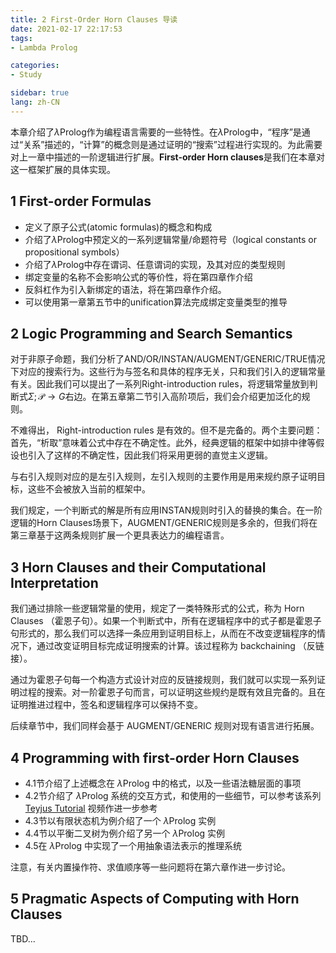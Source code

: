 ```yaml
---
title: 2 First-Order Horn Clauses 导读
date: 2021-02-17 22:17:53
tags: 
- Lambda Prolog

categories: 
- Study

sidebar: true
lang: zh-CN
---
```


本章介绍了$\lambda$Prolog作为编程语言需要的一些特性。在$\lambda$Prolog中，“程序”是通过“关系”描述的，“计算”的概念则是通过证明的“搜索”过程进行实现的。为此需要对上一章中描述的一阶逻辑进行扩展。**First-order Horn clauses**是我们在本章对这一框架扩展的具体实现。


<!-- more -->


## 1 First-order Formulas

- 定义了原子公式(atomic formulas)的概念和构成
- 介绍了$\lambda$Prolog中预定义的一系列逻辑常量/命题符号（logical constants or propositional symbols）
- 介绍了$\lambda$Prolog中存在谓词、任意谓词的实现，及其对应的类型规则
- 绑定变量的名称不会影响公式的等价性，将在第四章作介绍
- 反斜杠作为引入新绑定的语法，将在第四章作介绍。
- 可以使用第一章第五节中的unification算法完成绑定变量类型的推导

## 2 Logic Programming and Search Semantics

对于非原子命题，我们分析了AND/OR/INSTAN/AUGMENT/GENERIC/TRUE情况下对应的搜索行为。这些行为与签名和具体的程序无关，只和我们引入的逻辑常量有关。因此我们可以提出了一系列Right-introduction rules，将逻辑常量放到判断式$\Sigma ; \mathcal{P} \longrightarrow G$右边。在第五章第二节引入高阶项后，我们会介绍更加泛化的规则。

不难得出， Right-introduction rules 是有效的。但不是完备的。两个主要问题：首先，“析取”意味着公式中存在不确定性。此外，经典逻辑的框架中如排中律等假设也引入了这样的不确定性，因此我们将采用更弱的直觉主义逻辑。

与右引入规则对应的是左引入规则，左引入规则的主要作用是用来规约原子证明目标，这些不会被放入当前的框架中。

我们规定，一个判断式的解是所有应用INSTAN规则时引入的替换的集合。在一阶逻辑的Horn Clauses场景下，AUGMENT/GENERIC规则是多余的，但我们将在第三章基于这两条规则扩展一个更具表达力的编程语言。


## 3 Horn Clauses and their Computational Interpretation

我们通过排除一些逻辑常量的使用，规定了一类特殊形式的公式，称为 Horn Clauses （霍恩子句）。如果一个判断式中，所有在逻辑程序中的式子都是霍恩子句形式的，那么我们可以选择一条应用到证明目标上，从而在不改变逻辑程序的情况下，通过改变证明目标完成证明搜索的计算。该过程称为 backchaining （反链接）。

通过为霍恩子句每一个构造方式设计对应的反链接规则，我们就可以实现一系列证明过程的搜索。对一阶霍恩子句而言，可以证明这些规约是既有效且完备的。且在证明推进过程中，签名和逻辑程序可以保持不变。

后续章节中，我们同样会基于 AUGMENT/GENERIC 规则对现有语言进行拓展。

## 4 Programming with first-order Horn Clauses

- 4.1节介绍了上述概念在 $\lambda$Prolog 中的格式，以及一些语法糖层面的事项
- 4.2节介绍了 $\lambda$Prolog 系统的交互方式，和使用的一些细节，可以参考该系列 [Teyjus Tutorial](https://www.youtube.com/watch?v=q4uMTH91c-g) 视频作进一步参考
- 4.3节以有限状态机为例介绍了一个 $\lambda$Prolog 实例
- 4.4节以平衡二叉树为例介绍了另一个 $\lambda$Prolog 实例
- 4.5在 $\lambda$Prolog 中实现了一个用抽象语法表示的推理系统
 
注意，有关内置操作符、求值顺序等一些问题将在第六章作进一步讨论。

## 5 Pragmatic Aspects of Computing with Horn Clauses

TBD...